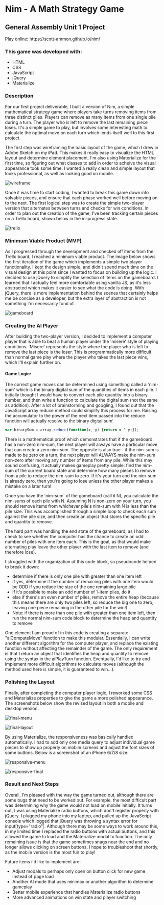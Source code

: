 # Nim - A Math Strategy Game
## General Assembly Unit 1 Project
Play online: https://scott-ammon.github.io/nim/

### This game was developed with:
* HTML
* CSS
* JavaScript
* jQuery
* Materialize

### Description

For our first project deliverable, I built a version of Nim, a simple mathematical strategy game where players take turns removing items from three distinct piles. Players can remove as many items from one single pile during a turn. The player who is left to remove the last remaining piece loses. It's a simple game to play, but involves some interesting math to calculate the optimal move on each turn which lends itself well to this first project. 

The first step was wireframing the basic layout of the game, which I drew in Adobe Sketch on my iPad. This makes it really easy to visualize the HTML layout and determine element placement. I'm also using Materialize for the first time, so figuring out what classes to add in order to acheive the visual appearance took some time. I wanted a really clean and simple layout that looks professional, as well as looking good on mobile. 

![wireframe](img/project1-wireframe.png?raw=true)

Once it was time to start coding, I wanted to break this game down into solvable pieces, and ensure that each phase worked well before moving on to the next. The first logical step was to create the simple two-player version that alternates between turns and checks for win conditions. In order to plan out the creation of the game, I've been tracking certain pieces on a Trello board, shown below in the in-progress state.

![trello](img/trello.png?raw=true)

### Minimum Viable Product (MVP)

As I progressed through the development and checked off items from the Trello board, I reached a minimum viable product. The image below shows the first iteration of the game which implements a simple two player functionality. I kept the design simple, and didn't spend much time on the visual design at this point since I wanted to focus on building up the logic. I decided to use jQuery to simplify the selection of items on the gameboard. I learned that I actually feel more comfortable using vanilla JS, as it's less abstracted which makes it easier to see what the code is doing. With jQuery, there is more implementation behind the scenes that certainly helps me be concise as a developer, but the extra layer of abstraction is not something I'm necessarily fond of.

![gameboard](img/gameboard.png?raw=true)


### Creating the AI Player

After building the two-player version, I decided to implement a computer player that is able to beat a human player under the 'misere' style of playing conditions. 'Misere' represents the style where the player who is left to remove the last piece is the loser. This is programmatically more difficult than normal game play where the player who takes the last piece wins, which I'll explain further on.

#### Game Logic:

The correct game moves can be determined using something called a 'nim-sum' which is the binary digital sum of the quantities of items in each pile. I initially thought I would have to convert each pile quantity into a binary number, and then write a function to calculate the digital sum (not the same as addition). After a lot of brainstorming and googling, I found out that the JavaScript array reduce method could simplify this process for me. Raising the accumulator to the power of the next item passed into the reduce function will actually resolve to the binary digital sum!

```javascript
var binarySum = array.reduce(function(x, y) {return x ^ y;});
```

There is a mathematical proof which demonstrates that if the gameboard has a non-zero nim-sum, the next player will always have a particular move that can create a zero nim-sum. The opposite is also true - if the nim-sum is made to be zero on a turn, the next player will ALWAYS make the nim-sum non-zero after moving any number of items from any pile. While this may sound confusing, it actually makes gameplay pretty simple: find the nim-sum of the current board state and determine how many pieces to remove from a pile to reduce the nim-sum to zero. If it's your turn and the nim-sum is already zero, then you're going to lose unless the other player makes a mistake on a later turn!

Once you have the 'nim-sum' of the gameboard (call it N), you calculate the nim-sums of each pile with N. Assuming N is non-zero on your turn, you should remove items from whichever pile's nim-sum with N is less than the pile size. This was accomplished through a simple loop to check each sum against the pile size, and then create an object that stores the specific pile and quantity to remove.

The hard part was handling the end state of the gameboard, as I had to check to see whether the computer has the chance to create an odd number of piles with one item each. This is the goal, as that would make alternating play leave the other player with the last item to remove (and therefore lose).

I struggled with the organization of this code block, so pseudocode helped to break it down:
* determine if there is only one pile with greater than one item left
* if yes, determine if the number of remaining piles with one item would be ODD if you reduce the size of the one remaining large pile
* if it's possible to make an odd number of 1-item piles, do it
* else if there's an even number of piles, remove the entire heap (because this means there are only two piles left, so reduce the big one to zero, leaving one piece remaining in the other pile for the win!)
* Note: if there is more than one pile with greater than one item left, then run the normal nim-sum code block to determine the heap and quantity to remove

One element I am proud of in this code is creating a separate "aiComputeMove" function to make this modular. Essentially, I can write another different algorithm for the computer player, and replace the existing function without affecting the remainder of the game. The only requirement is that I return an object that identifies the heap and quantity to remove using the syntax in the aiPlayTurn function. Eventually, I'd like to try and implement more difficult algorithms to calculate moves (although the method used here is simple, it is guaranteed to win...).

### Polishing the Layout

Finally, after completing the computer player logic, I reworked some CSS and Materialize properties to give the game a more polished appearance. The screenshots below show the revised layout in both a mobile and desktop version.

![final-menu](img/final-menu.png?raw=true)

![final-layout](img/final.png?raw=true)

By using Materialize, the responsiveness was basically handled automatically. I had to add only one media query to adjust individual game pieces to show up properly on mobile screens and adjust the font sizes of some buttons. Below is a screenshot of an iPhone 6/7/8 size:

![responsive-menu](img/responsive-menu.png?raw=true)

![responsive-final](img/responsive-final.png?raw=true)

### Result and Next Steps

Overall, I'm pleased with the way the game turned out, although there are some bugs that need to be worked out. For example, the most difficult part was determining why the game would not load on mobile initially. It turns out, I was using Materialize radio buttons, which don't register properly with jQuery. I plugged my phone into my laptop, and pulled up the JavaScript console which logged that jQuery was throwing a syntax error for input[type="radio"]. Although there may be some ways to work around this, in my limited time I replaced the radio buttons with actual buttons, and this allowed the game to load and the Materialize modal to function. The only remaining issue is that the game sometimes snags near the end and no longer allows clicking on screen buttons. I hope to troubleshoot that shortly, as the mobile version is the most fun to play!

Future items i'd like to implement are:

* Adjust modals to perhaps only open on button click for new game instead of page load
* Another AI mode that uses minimax or another algorithm to determine gameplay
* Better mobile experience that handles Materialize radio buttons
* More advanced animations on win state and player switching

